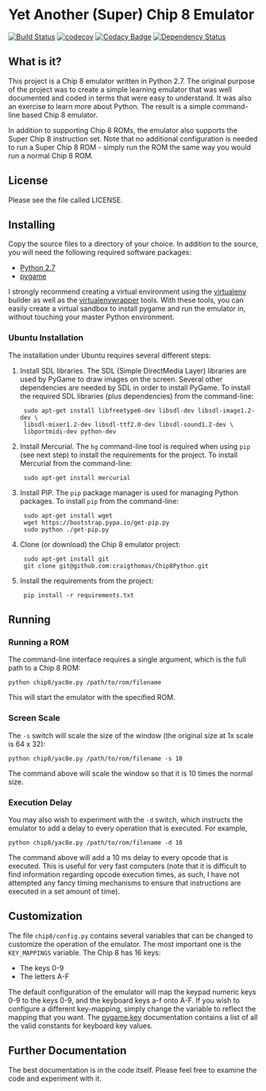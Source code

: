 # Yet Another (Super) Chip 8 Emulator

[![Build Status](https://travis-ci.org/craigthomas/Chip8Python.svg?branch=master)](https://travis-ci.org/craigthomas/Chip8Python) 
[![codecov](https://codecov.io/gh/craigthomas/Chip8Python/branch/master/graph/badge.svg)](https://codecov.io/gh/craigthomas/Chip8Python) 
[![Codacy Badge](https://api.codacy.com/project/badge/Grade/f100b6deb9bf4729a2c55ef12fb695c9)](https://www.codacy.com/app/craig-thomas/Chip8Python?utm_source=github.com&amp;utm_medium=referral&amp;utm_content=craigthomas/Chip8Python&amp;utm_campaign=Badge_Grade)
[![Dependency Status](https://dependencyci.com/github/craigthomas/Chip8Python/badge)](https://dependencyci.com/github/craigthomas/Chip8Python)

## What is it?

This project is a Chip 8 emulator written in Python 2.7. The original purpose
of the project was to create a simple learning emulator that was well
documented and coded in terms that were easy to understand. It was also an
exercise to learn more about Python. The result is a simple command-line
based Chip 8 emulator.

In addition to supporting Chip 8 ROMs, the emulator also supports the
Super Chip 8 instruction set. Note that no additional configuration is
needed to run a Super Chip 8 ROM - simply run the ROM the same way you
would run a normal Chip 8 ROM.


## License

Please see the file called LICENSE.


## Installing

Copy the source files to a directory of your choice. In addition to
the source, you will need the following required software packages:

* [Python 2.7](http://www.python.org)
* [pygame](http://http://www.pygame.org)

I strongly recommend creating a virtual environment using the 
[virtualenv](http://pypi.python.org/pypi/virtualenv) builder as well as the
[virtualenvwrapper](https://bitbucket.org/dhellmann/virtualenvwrapper) tools.
With these tools, you can easily create a virtual sandbox to install pygame
and run the emulator in, without touching your master Python environment.

### Ubuntu Installation

The installation under Ubuntu requires several different steps:

1) Install SDL libraries. The SDL (Simple DirectMedia Layer) libraries are 
used by PyGame to draw images on the screen. Several other dependencies are
needed by SDL in order to install PyGame. To install the required SDL 
libraries (plus dependencies) from the command-line:

        sudo apt-get install libfreetype6-dev libsdl-dev libsdl-image1.2-dev \ 
        libsdl-mixer1.2-dev libsdl-ttf2.0-dev libsdl-sound1.2-dev \
        libportmidi-dev python-dev
    
2) Install Mercurial. The `hg` command-line tool is required when using 
`pip` (see next step) to install the requirements for the project. To
install Mercurial from the command-line:

        sudo apt-get install mercurial
    
3) Install PIP. The `pip` package manager is used for managing Python
packages. To install `pip` from the command-line:

        sudo apt-get install wget
        wget https://bootstrap.pypa.io/get-pip.py
        sudo python ./get-pip.py
        
4) Clone (or download) the Chip 8 emulator project:

        sudo apt-get install git
        git clone git@github.com:craigthomas/Chip8Python.git
        
5) Install the requirements from the project:

        pip install -r requirements.txt


## Running

### Running a ROM

The command-line interface requires a single argument, which is the full
path to a Chip 8 ROM:

    python chip8/yac8e.py /path/to/rom/filename

This will start the emulator with the specified ROM.

### Screen Scale

The `-s` switch will scale the size of the window (the original size at 1x
scale is 64 x 32):

    python chip8/yac8e.py /path/to/rom/filename -s 10

The command above will scale the window so that it is 10 times the normal
size.

### Execution Delay

You may also wish to experiment with the `-d` switch, which instructs
the emulator to add a delay to every operation that is executed. For example,

    python chip8/yac8e.py /path/to/rom/filename -d 10

The command above will add a 10 ms delay to every opcode that is executed.
This is useful for very fast computers (note that it is difficult to find
information regarding opcode execution times, as such, I have not attempted
any fancy timing mechanisms to ensure that instructions are executed in a
set amount of time).


## Customization

The file `chip8/config.py` contains several variables that can be changed to
customize the operation of the emulator. The most important one is the 
`KEY_MAPPINGS` variable. The Chip 8 has 16 keys:

* The keys 0-9
* The letters A-F

The default configuration of the emulator will map the keypad numeric keys
0-9 to the keys 0-9, and the keyboard keys a-f onto A-F. If you wish to 
configure a different key-mapping, simply change the variable to reflect
the mapping that you want. The [pygame.key](http://pygame.readthedocs.org/en/latest/ref/key.html)
documentation contains a list of all the valid constants for keyboard
key values.


## Further Documentation

The best documentation is in the code itself. Please feel free to examine the
code and experiment with it. 
